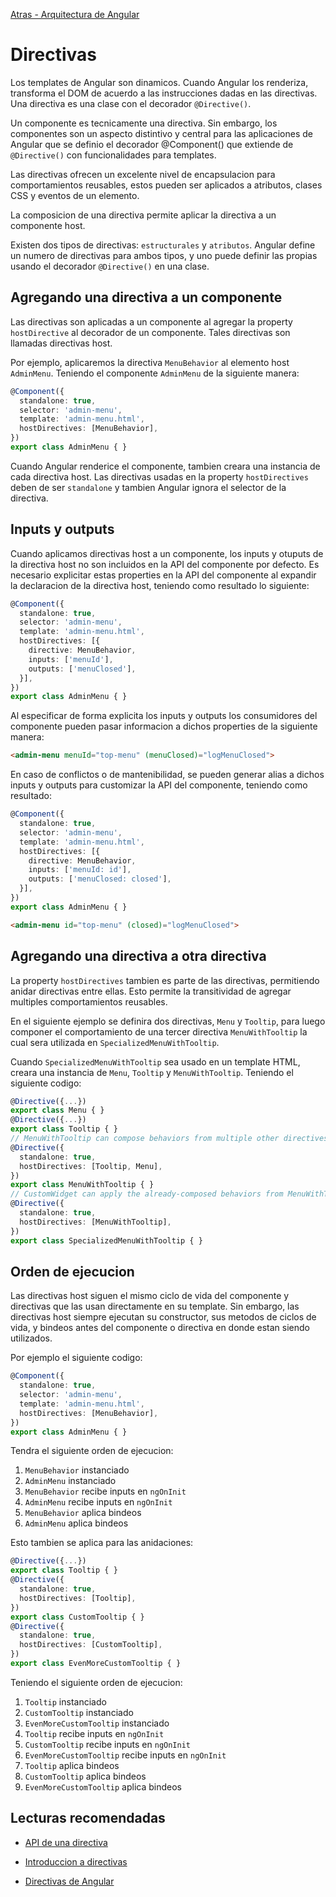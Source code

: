 [Atras - Arquitectura de Angular](https://github.com/Maticor93/DA2-Tecnologia/blob/angular/angular-architecture.md)

# Directivas

Los templates de Angular son dinamicos. Cuando Angular los renderiza, transforma el DOM de acuerdo a las instrucciones dadas en las directivas. Una directiva es una clase con el decorador `@Directive()`.

Un componente es tecnicamente una directiva. Sin embargo, los componentes son un aspecto distintivo y central para las aplicaciones de Angular que se definio el decorador @Component() que extiende de `@Directive()` con funcionalidades para templates.

Las directivas ofrecen un excelente nivel de encapsulacion para comportamientos reusables, estos pueden ser aplicados a atributos, clases CSS y eventos de un elemento.

La composicion de una directiva permite aplicar la directiva a un componente host.

Existen dos tipos de directivas: `estructurales` y `atributos`. Angular define un numero de directivas para ambos tipos, y uno puede definir las propias usando el decorador `@Directive()` en una clase.

## Agregando una directiva a un componente

Las directivas son aplicadas a un componente al agregar la property `hostDirective` al decorador de un componente. Tales directivas son llamadas directivas host.

Por ejemplo, aplicaremos la directiva `MenuBehavior` al elemento host `AdminMenu`. Teniendo el componente `AdminMenu` de la siguiente manera:

```TypeScript
@Component({
  standalone: true,
  selector: 'admin-menu',
  template: 'admin-menu.html',
  hostDirectives: [MenuBehavior],
})
export class AdminMenu { }
```

Cuando Angular renderice el componente, tambien creara una instancia de cada directiva host. Las directivas usadas en la property `hostDirectives` deben de ser `standalone` y tambien Angular ignora el selector de la directiva.

## Inputs y outputs

Cuando aplicamos directivas host a un componente, los inputs y otuputs de la directiva host no son incluidos en la API del componente por defecto. Es necesario explicitar estas properties en la API del componente al expandir la declaracion de la directiva host, teniendo como resultado lo siguiente:

```TypeScript
@Component({
  standalone: true,
  selector: 'admin-menu',
  template: 'admin-menu.html',
  hostDirectives: [{
    directive: MenuBehavior,
    inputs: ['menuId'],
    outputs: ['menuClosed'],
  }],
})
export class AdminMenu { }
```

Al especificar de forma explicita los inputs y outputs los consumidores del componente pueden pasar informacion a dichos properties de la siguiente manera:

```HTML
<admin-menu menuId="top-menu" (menuClosed)="logMenuClosed">
```

En caso de conflictos o de mantenibilidad, se pueden generar alias a dichos inputs y outputs para customizar la API del componente, teniendo como resultado:

```TypeScript
@Component({
  standalone: true,
  selector: 'admin-menu',
  template: 'admin-menu.html',
  hostDirectives: [{
    directive: MenuBehavior,
    inputs: ['menuId: id'],
    outputs: ['menuClosed: closed'],
  }],
})
export class AdminMenu { }
```

```HTML
<admin-menu id="top-menu" (closed)="logMenuClosed">
```

## Agregando una directiva a otra directiva

La property `hostDirectives` tambien es parte de las directivas, permitiendo anidar directivas entre ellas. Esto permite la transitividad de agregar multiples comportamientos reusables.

En el siguiente ejemplo se definira dos directivas, `Menu` y `Tooltip`, para luego componer el comportamiento de una tercer directiva `MenuWithTooltip` la cual sera utilizada en `SpecializedMenuWithTooltip`.

Cuando `SpecializedMenuWithTooltip` sea usado en un template HTML, creara una instancia de `Menu`, `Tooltip` y `MenuWithTooltip`. Teniendo el siguiente codigo:

```TypeScript
@Directive({...})
export class Menu { }
@Directive({...})
export class Tooltip { }
// MenuWithTooltip can compose behaviors from multiple other directives
@Directive({
  standalone: true,
  hostDirectives: [Tooltip, Menu],
})
export class MenuWithTooltip { }
// CustomWidget can apply the already-composed behaviors from MenuWithTooltip
@Directive({
  standalone: true,
  hostDirectives: [MenuWithTooltip],
})
export class SpecializedMenuWithTooltip { }
```

## Orden de ejecucion

Las directivas host siguen el mismo ciclo de vida del componente y directivas que las usan directamente en su template. Sin embargo, las directivas host siempre ejecutan su constructor, sus metodos de ciclos de vida, y bindeos antes del componente o directiva en donde estan siendo utilizados.

Por ejemplo el siguiente codigo:

```TypeScript
@Component({
  standalone: true,
  selector: 'admin-menu',
  template: 'admin-menu.html',
  hostDirectives: [MenuBehavior],
})
export class AdminMenu { }
```

Tendra el siguiente orden de ejecucion:

1. `MenuBehavior` instanciado
2. `AdminMenu` instanciado
3. `MenuBehavior` recibe inputs en `ngOnInit`
4. `AdminMenu` recibe inputs en `ngOnInit`
5. `MenuBehavior` aplica bindeos
6. `AdminMenu` aplica bindeos

Esto tambien se aplica para las anidaciones:

```TypeScript
@Directive({...})
export class Tooltip { }
@Directive({
  standalone: true,
  hostDirectives: [Tooltip],
})
export class CustomTooltip { }
@Directive({
  standalone: true,
  hostDirectives: [CustomTooltip],
})
export class EvenMoreCustomTooltip { }
```

Teniendo el siguiente orden de ejecucion:

1. `Tooltip` instanciado
2. `CustomTooltip` instanciado
3. `EvenMoreCustomTooltip` instanciado
4. `Tooltip` recibe inputs en `ngOnInit`
5. `CustomTooltip` recibe inputs en `ngOnInit`
6. `EvenMoreCustomTooltip` recibe inputs en `ngOnInit`
7. `Tooltip` aplica bindeos
8. `CustomTooltip` aplica bindeos
9. `EvenMoreCustomTooltip` aplica bindeos

## Lecturas recomendadas

- [API de una directiva](https://angular.dev/guide/directives/directive-composition-api)

- [Introduccion a directivas](https://v16.angular.io/guide/architecture-components#directives)

- [Directivas de Angular](https://v17.angular.io/guide/built-in-directives)
